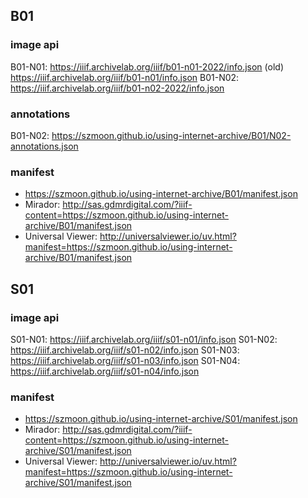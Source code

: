 ## B01

### image api

B01-N01: https://iiif.archivelab.org/iiif/b01-n01-2022/info.json
(old) https://iiif.archivelab.org/iiif/b01-n01/info.json
B01-N02: https://iiif.archivelab.org/iiif/b01-n02-2022/info.json

### annotations

B01-N02: https://szmoon.github.io/using-internet-archive/B01/N02-annotations.json

### manifest

- https://szmoon.github.io/using-internet-archive/B01/manifest.json
- Mirador: http://sas.gdmrdigital.com/?iiif-content=https://szmoon.github.io/using-internet-archive/B01/manifest.json
- Universal Viewer: http://universalviewer.io/uv.html?manifest=https://szmoon.github.io/using-internet-archive/B01/manifest.json

## S01

### image api

S01-N01: https://iiif.archivelab.org/iiif/s01-n01/info.json
S01-N02: https://iiif.archivelab.org/iiif/s01-n02/info.json
S01-N03: https://iiif.archivelab.org/iiif/s01-n03/info.json
S01-N04: https://iiif.archivelab.org/iiif/s01-n04/info.json

### manifest

- https://szmoon.github.io/using-internet-archive/S01/manifest.json
- Mirador: http://sas.gdmrdigital.com/?iiif-content=https://szmoon.github.io/using-internet-archive/S01/manifest.json
- Universal Viewer: http://universalviewer.io/uv.html?manifest=https://szmoon.github.io/using-internet-archive/S01/manifest.json
